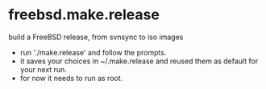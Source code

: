 # freebsd.make.release
build a FreeBSD release, from svnsync to iso images
- run './make.release' and follow the prompts.
- it saves your choices in ~/.make.release and reused them as default for your next run.
- for now it needs to run as root.
